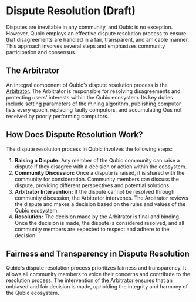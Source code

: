 # Dispute Resolution (Draft)

Disputes are inevitable in any community, and Qubic is no exception. However, Qubic employs an effective dispute resolution process to ensure that disagreements are handled in a fair, transparent, and amicable manner. This approach involves several steps and emphasizes community participation and consensus.

## The Arbitrator

An integral component of Qubic's dispute resolution process is the [Arbitrator](/learn/arbitrator). The Arbitrator is responsible for resolving disagreements and protecting users' interests within the Qubic ecosystem. Its key duties include setting parameters of the mining algorithm, publishing computor lists every epoch, replacing faulty computors, and accumulating Qus not received by poorly performing computors.

## How Does Dispute Resolution Work?

The dispute resolution process in Qubic involves the following steps:

1. **Raising a Dispute:** Any member of the Qubic community can raise a dispute if they disagree with a decision or action within the ecosystem.
2. **Community Discussion:** Once a dispute is raised, it is shared with the community for consideration. Community members can discuss the dispute, providing different perspectives and potential solutions.
3. **Arbitrator Intervention:** If the dispute cannot be resolved through community discussion, the Arbitrator intervenes. The Arbitrator reviews the dispute and makes a decision based on the rules and values of the Qubic ecosystem.
4. **Resolution:** The decision made by the Arbitrator is final and binding. Once the decision is made, the dispute is considered resolved, and all community members are expected to respect and adhere to the decision.

## Fairness and Transparency in Dispute Resolution

Qubic's dispute resolution process prioritizes fairness and transparency. It allows all community members to voice their concerns and contribute to the resolution process. The intervention of the Arbitrator ensures that an unbiased and fair decision is made, upholding the integrity and harmony of the Qubic ecosystem.
